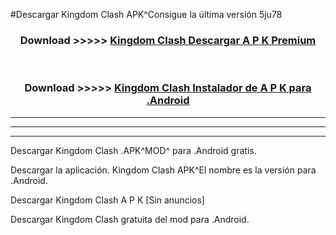 #Descargar Kingdom Clash  APK^Consigue la última versión 5ju78



<div align="center">
<h3>Download >>>>> <a href="https://es-sites.web.app/?es= Kingdom Clash ">Kingdom Clash  Descargar A P K Premium</a></h3><br>

<h3>Download >>>>> <a href="https://es-sites.web.app/?es= Kingdom Clash ">Kingdom Clash  Instalador de A P K para .Android</a></h3>
</div>


----------------------------------------------------------

----------------------------------------------------------

----------------------------------------------------------

Descargar Kingdom Clash  .APK^MOD^ para .Android gratis.

Descargar la aplicación. Kingdom Clash  APK^El nombre es la versión para .Android.

Descargar Kingdom Clash  A P K [Sin anuncios]

Descargar Kingdom Clash  gratuita del mod para .Android.